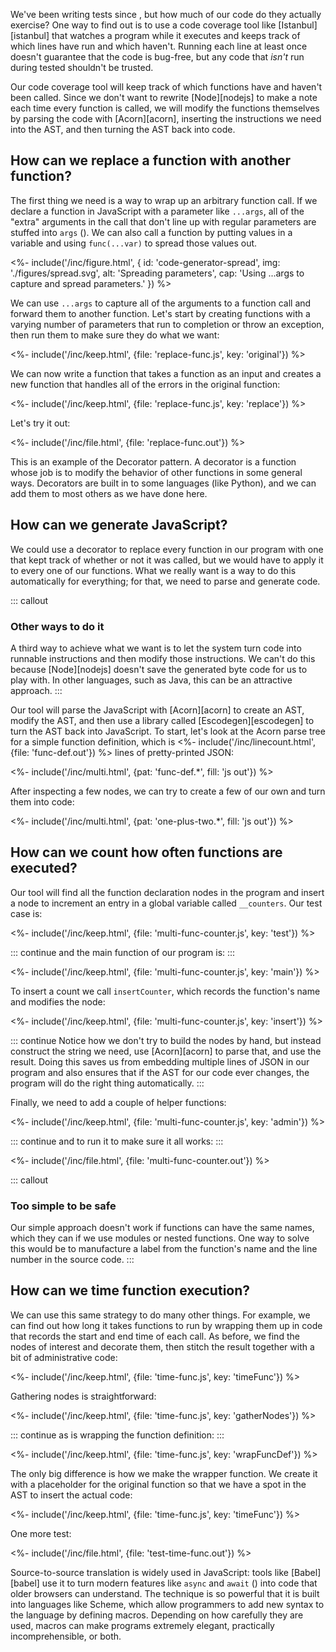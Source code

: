 ---
---

We've been writing tests since <x key="unit-test"></x>,
but how much of our code do they actually exercise?
One way to find out is to use a <g key="code_coverage">code coverage</g> tool like [Istanbul][istanbul]
that watches a program while it executes
and keeps track of which lines have run and which haven't.
Running each line at least once doesn't guarantee that the code is bug-free,
but any code that *isn't* run during tested shouldn't be trusted.

Our code coverage tool will keep track of which functions have and haven't been called.
Since we don't want to rewrite [Node][nodejs] to make a note each time every function is called,
we will modify the functions themselves
by parsing the code with [Acorn][acorn],
inserting the instructions we need into the AST,
and then turning the AST back into code.

## How can we replace a function with another function?

The first thing we need is a way to wrap up an arbitrary function call.
If we declare a function in JavaScript with a parameter like `...args`,
all of the "extra" arguments in the call that don't line up with regular parameters
are stuffed into `args`
(<f key="code-generator-spread"></f>).
We can also call a function by putting values in a variable
and using `func(...var)` to spread those values out.

<%- include('/inc/figure.html', {
    id: 'code-generator-spread',
    img: './figures/spread.svg',
    alt: 'Spreading parameters',
    cap: 'Using ...args to capture and spread parameters.'
}) %>

We can use `...args` to capture all of the arguments to a function call
and forward them to another function.
Let's start by creating functions with a varying number of parameters
that run to completion or throw an exception,
then run them to make sure they do what we want:

<%- include('/inc/keep.html', {file: 'replace-func.js', key: 'original'}) %>

We can now write a function that takes a function as an input
and creates a new function that handles all of the errors in the original function:

<%- include('/inc/keep.html', {file: 'replace-func.js', key: 'replace'}) %>

Let's try it out:

<%- include('/inc/file.html', {file: 'replace-func.out'}) %>

This is an example of the <g key="decorator_pattern">Decorator</g> pattern.
A decorator is a function whose job is to modify the behavior of other functions
in some general ways.
Decorators are built in to some languages (like Python),
and we can add them to most others as we have done here.

## How can we generate JavaScript?

We could use a decorator to replace every function in our program
with one that kept track of whether or not it was called,
but we would have to apply it to every one of our functions.
What we really want is a way to do this automatically for everything;
for that, we need to parse and generate code.

::: callout
### Other ways to do it

A third way to achieve what we want is
to let the system turn code into runnable instructions
and then modify those instructions.
We can't do this because [Node][nodejs] doesn't save the generated <g key="byte_code">byte code</g>
for us to play with.
In other languages,
such as Java,
this can be an attractive approach.
:::

Our tool will parse the JavaScript with [Acorn][acorn] to create an AST,
modify the AST,
and then use a library called [Escodegen][escodegen] to turn the AST back into JavaScript.
To start,
let's look at the Acorn parse tree for a simple function definition,
which is <%- include('/inc/linecount.html', {file: 'func-def.out'}) %> lines of pretty-printed JSON:

<%- include('/inc/multi.html', {pat: 'func-def.*', fill: 'js out'}) %>

After inspecting a few nodes,
we can try to create a few of our own and turn them into code:

<%- include('/inc/multi.html', {pat: 'one-plus-two.*', fill: 'js out'}) %>

## How can we count how often functions are executed?

Our tool will find all the function declaration nodes in the program
and insert a node to increment an entry in a global variable called `__counters`.
Our test case is:

<%- include('/inc/keep.html', {file: 'multi-func-counter.js', key: 'test'}) %>

::: continue
and the main function of our program is:
:::

<%- include('/inc/keep.html', {file: 'multi-func-counter.js', key: 'main'}) %>

To insert a count we call `insertCounter`,
which records the function's name and modifies the node:

<%- include('/inc/keep.html', {file: 'multi-func-counter.js', key: 'insert'}) %>

::: continue
Notice how we don't try to build the nodes by hand,
but instead construct the string we need,
use [Acorn][acorn] to parse that,
and use the result.
Doing this saves us from embedding multiple lines of JSON in our program
and also ensures that if the AST for our code ever changes,
the program will do the right thing automatically.
:::

Finally,
we need to add a couple of helper functions:

<%- include('/inc/keep.html', {file: 'multi-func-counter.js', key: 'admin'}) %>

::: continue
and to run it to make sure it all works:
:::

<%- include('/inc/file.html', {file: 'multi-func-counter.out'}) %>

::: callout
### Too simple to be safe

Our simple approach doesn't work if functions can have the same names,
which they can if we use modules or <g key="nested_function">nested functions</g>.
One way to solve this would be to manufacture a label from the function's name
and the line number in the source code.
:::

## How can we time function execution?

We can use this same strategy to do many other things.
For example,
we can find out how long it takes functions to run
by wrapping them up in code that records the start and end time of each call.
As before,
we find the nodes of interest and decorate them,
then stitch the result together with a bit of administrative code:

<%- include('/inc/keep.html', {file: 'time-func.js', key: 'timeFunc'}) %>

Gathering nodes is straightforward:

<%- include('/inc/keep.html', {file: 'time-func.js', key: 'gatherNodes'}) %>

::: continue
as is wrapping the function definition:
:::

<%- include('/inc/keep.html', {file: 'time-func.js', key: 'wrapFuncDef'}) %>

The only big difference is how we make the wrapper function.
We create it with a placeholder for the original function
so that we have a spot in the AST to insert the actual code:

<%- include('/inc/keep.html', {file: 'time-func.js', key: 'timeFunc'}) %>

One more test:

<%- include('/inc/file.html', {file: 'test-time-func.out'}) %>

Source-to-source translation is widely used in JavaScript:
tools like [Babel][babel] use it to turn modern features like `async` and `await`
(<x key="async-programming"></x>)
into code that older browsers can understand.
The technique is so powerful that it is built into languages like Scheme,
which allow programmers to add new syntax to the language
by defining <g key="macro">macros</g>.
Depending on how carefully they are used,
macros can make programs extremely elegant,
practically incomprehensible,
or both.
